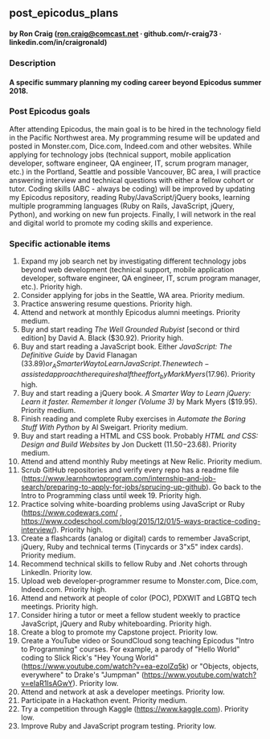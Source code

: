 ## post_epicodus_plans

#### by Ron Craig (ron.craig@comcast.net ∙ github.com/r-craig73 ∙ linkedin.com/in/craigronald)

### Description
#### A specific summary planning my coding career beyond Epicodus summer 2018.

### Post Epicodus goals
After attending Epicodus, the main goal is to be hired in the technology field in the Pacific Northwest area. My programming resume will be updated and posted in Monster.com, Dice.com, Indeed.com and other websites.  While applying for technology jobs (technical support, mobile application developer, software engineer, QA engineer, IT, scrum program manager, etc.) in the Portland, Seattle and possible Vancouver, BC area, I will practice answering interview and technical questions with either a fellow cohort or tutor.  Coding skills (ABC - always be coding) will be improved by updating my Epicodus repository, reading Ruby/JavaScript/jQuery books, learning multiple programming languages (Ruby on Rails, JavaScript, jQuery, Python), and working on new fun projects. Finally, I will network in the real and digital world to promote my coding skills and experience.

### Specific actionable items
1. Expand my job search net by investigating different technology jobs beyond web development (technical support, mobile application developer, software engineer, QA engineer, IT, scrum program manager, etc.). Priority high.
2. Consider applying for jobs in the Seattle, WA area. Priority medium.
3. Practice answering resume questions. Priority high.
4. Attend and network at monthly Epicodus alumni meetings. Priority medium.
5. Buy and start reading _The Well Grounded Rubyist_ [second or third edition] by David A. Black ($30.92). Priority high.
6. Buy and start reading a JavaScript book.  Either _JavaScript: The Definitive Guide_ by David Flanagan ($33.89) or _A Smarter Way to Learn JavaScript. The new tech-assisted approach the requires half the effort_ by Mark Myers ($17.96). Priority high.
7. Buy and start reading a jQuery book. _A Smarter Way to Learn jQuery: Learn it faster. Remember it longer (Volume 3)_ by Mark Myers ($19.95). Priority medium.
8. Finish reading and complete Ruby exercises in _Automate the Boring Stuff With Python_ by Al Sweigart. Priority medium.
9. Buy and start reading a HTML and CSS book. Probably _HTML and CSS: Design and Build Websites_ by Jon Duckett ($11.50-$23.68). Priority medium.
10. Attend and attend monthly Ruby meetings at New Relic. Priority medium.
11. Scrub GitHub repositories and verify every repo has a readme file (https://www.learnhowtoprogram.com/internship-and-job-search/preparing-to-apply-for-jobs/sprucing-up-github). Go back to the Intro to Programming class until week 19. Priority high.
12. Practice solving white-boarding problems using JavaScript or Ruby (https://www.codewars.com/ , https://www.codeschool.com/blog/2015/12/01/5-ways-practice-coding-interview/). Priority high.
13. Create a flashcards (analog or digital) cards to remember JavaScript, jQuery, Ruby and technical terms (Tinycards or 3"x5" index cards). Priority medium.
14. Recommend technical skills to fellow Ruby and .Net cohorts through LinkedIn. Priority low.
16. Upload web developer-programmer resume to Monster.com, Dice.com, Indeed.com. Priority high.
17. Attend and network at people of color (POC), PDXWIT and LGBTQ tech meetings. Priority high.
18. Consider hiring a tutor or meet a fellow student weekly to practice JavaScript, jQuery and Ruby whiteboarding. Priority high.
19. Create a blog to promote my Capstone project. Priority low.
20. Create a YouTube video or SoundCloud song teaching Epicodus "Intro to Programming" courses.  For example, a parody of "Hello World" coding to Slick Rick's "Hey Young World" (https://www.youtube.com/watch?v=ea-ezolZq5k) or "Objects, objects, everywhere" to Drake's "Jumpman" (https://www.youtube.com/watch?v=eIaR1IsAGwY). Priority low.
21. Attend and network at ask a developer meetings. Priority low.
22. Participate in a Hackathon event. Priority medium.
23. Try a competition through Kaggle (https://www.kaggle.com). Priority low.
24. Improve Ruby and JavaScript program testing. Priority low.
